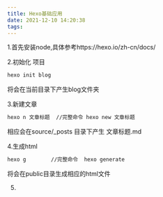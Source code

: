 ```yaml
---
title: Hexo基础应用
date: 2021-12-10 14:20:38
tags:
---
```


1.首先安装node,具体参考https://hexo.io/zh-cn/docs/

2.初始化 项目
``` bash
hexo init blog
```
将会在当前目录下产生blog文件夹

3.新建文章
``` bash
hexo n 文章标题  //完整命令 hexo new 文章标题
```
相应会在source/_posts 目录下产生   文章标题.md

4.生成html
``` bash
hexo g        //完整命令  hexo generate
```
将会在public目录生成相应的html文件

5.





